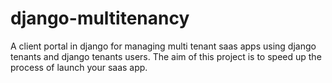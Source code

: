 # django-multitenancy
A client portal in django  for managing multi tenant saas apps using django tenants and django tenants users.
The aim of this project is to speed up the process of launch your saas app.
